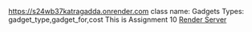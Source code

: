  https://s24wb37katragadda.onrender.com
class name: Gadgets
Types: gadget_type,gadget_for,cost
This is Assignment 10
[Render Server](https://s24wb37katragadda.onrender.com/)

